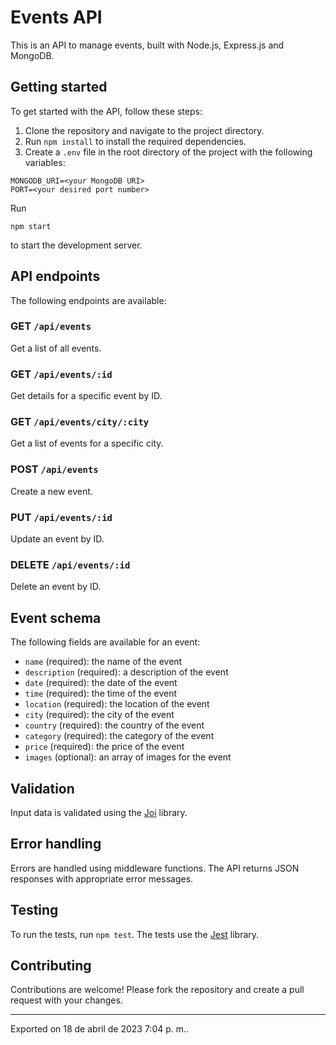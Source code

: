 # Events API
This is an API to manage events, built with Node.js, Express.js and MongoDB.
## Getting started
To get started with the API, follow these steps:

1. Clone the repository and navigate to the project directory.
2. Run `npm install` to install the required dependencies.
3. Create a `.env` file in the root directory of the project with the following variables:


```
MONGODB_URI=<your MongoDB URI>
PORT=<your desired port number>

```
Run

```
npm start
``` 

to start the development server.

## API endpoints
The following endpoints are available:
### GET `/api/events`
Get a list of all events.
### GET `/api/events/:id`
Get details for a specific event by ID.
### GET `/api/events/city/:city`
Get a list of events for a specific city.
### POST `/api/events`
Create a new event.
### PUT `/api/events/:id`
Update an event by ID.
### DELETE `/api/events/:id`
Delete an event by ID.
## Event schema
The following fields are available for an event:

- `name` (required): the name of the event
- `description` (required): a description of the event
- `date` (required): the date of the event
- `time` (required): the time of the event
- `location` (required): the location of the event
- `city` (required): the city of the event
- `country` (required): the country of the event
- `category` (required): the category of the event
- `price` (required): the price of the event
- `images` (optional): an array of images for the event

## Validation
Input data is validated using the <a href="https://joi.dev/" target="_new">Joi</a> library.
## Error handling
Errors are handled using middleware functions. The API returns JSON responses with appropriate error messages.

## Testing
To run the tests, run `npm test`. The tests use the <a href="https://jestjs.io/" target="_new">Jest</a> library.

## Contributing
Contributions are welcome! Please fork the repository and create a pull request with your changes.


***

Exported on 18 de abril de 2023 7:04 p. m..
